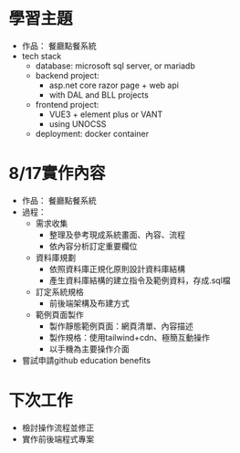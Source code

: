 # 學習主題
- 作品： 餐廳點餐系統
- tech stack
  - database: microsoft sql server, or mariadb
  - backend project: 
    - asp.net core razor page + web api
    - with DAL and BLL projects
  - frontend project:
    - VUE3 + element plus or VANT
    - using UNOCSS
  - deployment: docker container

# 8/17實作內容
- 作品： 餐廳點餐系統
- 過程：
  - 需求收集
    - 整理及參考現成系統畫面、內容、流程
    - 依內容分析訂定重要欄位
  - 資料庫規劃
    - 依照資料庫正規化原則設計資料庫結構
    - 產生資料庫結構的建立指令及範例資料，存成.sql檔
  - 訂定系統規格
    - 前後端架構及布建方式
  - 範例頁面製作
    - 製作靜態範例頁面：網頁清單、內容描述
    - 製作規格：使用tailwind+cdn、極簡互動操作
    - 以手機為主要操作介面
- 嘗試申請github education benefits

# 下次工作
- 檢討操作流程並修正
- 實作前後端程式專案